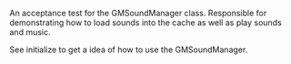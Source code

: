 An acceptance test for the GMSoundManager class.
Responsible for demonstrating how to load sounds into the cache as well as play sounds and music.

See initialize to get a idea of how to use the GMSoundManager.